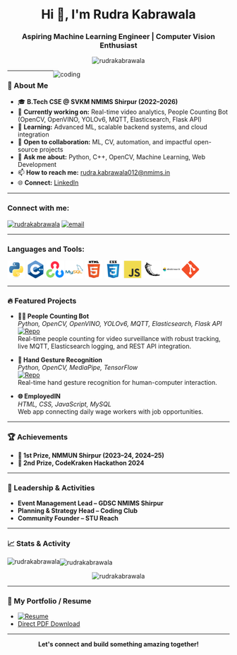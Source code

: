 <h1 align="center">Hi 👋, I'm Rudra Kabrawala</h1>
<h3 align="center">Aspiring Machine Learning Engineer | Computer Vision Enthusiast</h3>

<p align="center">
  <img src="https://komarev.com/ghpvc/?username=rud1966rakabrawala&label=Profile%20views&color=0e75b6&style=flat" alt="rudrakabrawala" />
</p>

<img align="right" alt="coding" width="400" src="https://media.giphy.com/media/qgQUggAC3Pfv687qPC/giphy.gif">

---

### 🚀 About Me

- 🎓 **B.Tech CSE @ SVKM NMIMS Shirpur (2022–2026)**
- 🔭 **Currently working on:** Real-time video analytics, People Counting Bot (OpenCV, OpenVINO, YOLOv6, MQTT, Elasticsearch, Flask API)
- 🌱 **Learning:** Advanced ML, scalable backend systems, and cloud integration
- 👯 **Open to collaboration:** ML, CV, automation, and impactful open-source projects
- 💬 **Ask me about:** Python, C++, OpenCV, Machine Learning, Web Development
- 📫 **How to reach me:** [rudra.kabrawala012@nmims.in](mailto:rudra.kabrawala012@nmims.in)
- 🌐 **Connect:** [LinkedIn](https://linkedin.com/in/rudrakabrawala)

---

<h3 align="left">Connect with me:</h3>
<p align="left">
  <a href="https://linkedin.com/in/rudrakabrawala" target="blank"><img align="center" src="https://raw.githubusercontent.com/rahuldkjain/github-profile-readme-generator/master/src/images/icons/Social/linked-in-alt.svg" alt="rudrakabrawala" height="30" width="40" /></a>
  <a href="mailto:rudra.kabrawala012@nmims.in" target="blank"><img align="center" src="https://cdn.jsdelivr.net/npm/simple-icons@3.1.0/icons/gmail.svg" alt="email" height="30" width="40" /></a>
</p>

---

<h3 align="left">Languages and Tools:</h3>
<p align="left">
  <img src="https://raw.githubusercontent.com/devicons/devicon/master/icons/python/python-original.svg" alt="python" width="40" height="40"/>
  <img src="https://raw.githubusercontent.com/devicons/devicon/master/icons/cplusplus/cplusplus-original.svg" alt="cplusplus" width="40" height="40"/>
  <img src="https://raw.githubusercontent.com/devicons/devicon/master/icons/opencv/opencv-original.svg" alt="opencv" width="40" height="40"/>
  <img src="https://raw.githubusercontent.com/devicons/devicon/master/icons/mysql/mysql-original-wordmark.svg" alt="mysql" width="40" height="40"/>
  <img src="https://raw.githubusercontent.com/devicons/devicon/master/icons/html5/html5-original-wordmark.svg" alt="html5" width="40" height="40"/>
  <img src="https://raw.githubusercontent.com/devicons/devicon/master/icons/css3/css3-original-wordmark.svg" alt="css3" width="40" height="40"/>
  <img src="https://raw.githubusercontent.com/devicons/devicon/master/icons/javascript/javascript-original.svg" alt="javascript" width="40" height="40"/>
  <img src="https://raw.githubusercontent.com/devicons/devicon/master/icons/flask/flask-original.svg" alt="flask" width="40" height="40"/>
  <img src="https://raw.githubusercontent.com/devicons/devicon/master/icons/elasticsearch/elasticsearch-original-wordmark.svg" alt="elasticsearch" width="40" height="40"/>
  <img src="https://raw.githubusercontent.com/devicons/devicon/master/icons/git/git-original.svg" alt="git" width="40" height="40"/>
</p>

---

### 🔥 Featured Projects

- **🚶‍♂️ People Counting Bot**  
  *Python, OpenCV, OpenVINO, YOLOv6, MQTT, Elasticsearch, Flask API*  
  <a href="https://github.com/rudrakabrawala/People_Counting_bot_ML" target="_blank"><img src="https://img.shields.io/badge/-Repo-181717?style=flat&logo=github&logoColor=white" alt="Repo"></a>  
  Real-time people counting for video surveillance with robust tracking, live MQTT, Elasticsearch logging, and REST API integration.

- **🤚 Hand Gesture Recognition**  
  *Python, OpenCV, MediaPipe, TensorFlow*  
  <a href="https://github.com/rudrakabrawala/Learning-Hand-Recognition-Using-OpenCV" target="_blank"><img src="https://img.shields.io/badge/-Repo-181717?style=flat&logo=github&logoColor=white" alt="Repo"></a>  
  Real-time hand gesture recognition for human-computer interaction.

- **🌐 EmployedIN**  
  *HTML, CSS, JavaScript, MySQL*  
  Web app connecting daily wage workers with job opportunities.

---

### 🏆 Achievements

- **🥇 1st Prize, NMMUN Shirpur (2023–24, 2024–25)**
- **🥈 2nd Prize, CodeKraken Hackathon 2024**

---

### 🚀 Leadership & Activities

- **Event Management Lead – GDSC NMIMS Shirpur**
- **Planning & Strategy Head – Coding Club**
- **Community Founder – STU Reach**

---

### 📈 Stats & Activity

<p>
  <img align="left" src="https://github-readme-stats.vercel.app/api/top-langs?username=rudrakabrawala&theme=radical&show_icons=true&locale=en&layout=compact" alt="rudrakabrawala" />
</p>
<p>
  <img align="center" src="https://github-readme-stats.vercel.app/api?username=rudrakabrawala&theme=radical&show_icons=true&locale=en" alt="rudrakabrawala" />
</p>
<p align="center">
  <img src="https://github-readme-streak-stats.herokuapp.com/?user=rudrakabrawala&theme=radical&layout=compact" alt="rudrakabrawala" />
</p>

---

### 📄 My Portfolio / Resume

- <a href="https://github.com/rudrakabrawala/rudrakabrawala/raw/main/rudra_kabrawala_cv.pdf" target="_blank"><img src="https://img.shields.io/badge/View%20Resume-PDF-informational?style=flat&logo=adobeacrobatreader&logoColor=white&color=E34F26" alt="Resume"></a>
- [Direct PDF Download](https://github.com/rudrakabrawala/rudrakabrawala/raw/main/rudra_kabrawala_cv.pdf)

---

<p align="center">
  <b>Let's connect and build something amazing together!</b>
</p>
